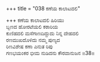 +++
title = "038 ಕಣೆಯ ಕಾಲಾಟದಲಿ"

+++
ಕಣೆಯ ಕಾಲಾಟದಲಿ ಹಿರಿಯು  
ಬ್ಬಣದ ಹೋರಟೆಯಲಿ ಕಠಾರಿಯ  
ಕುಣಿಹದಲಿ ಮಸೆಗಾಣದಿದ್ದುದು ನಿನ್ನ ದೇಹದಲಿ  
ರಣಮುಖದೊಳಿದು ನಮ್ಮ ಪುಣ್ಯದ  
ರಿಣವಿಶೇಷ ಕಣಾ ಎನುತ ರಿಪು  
ಗಣಭಯಂಕರ ಭೀಮ ನುಡಿದನು ಕೌರವಾನುಜನ      ॥38॥